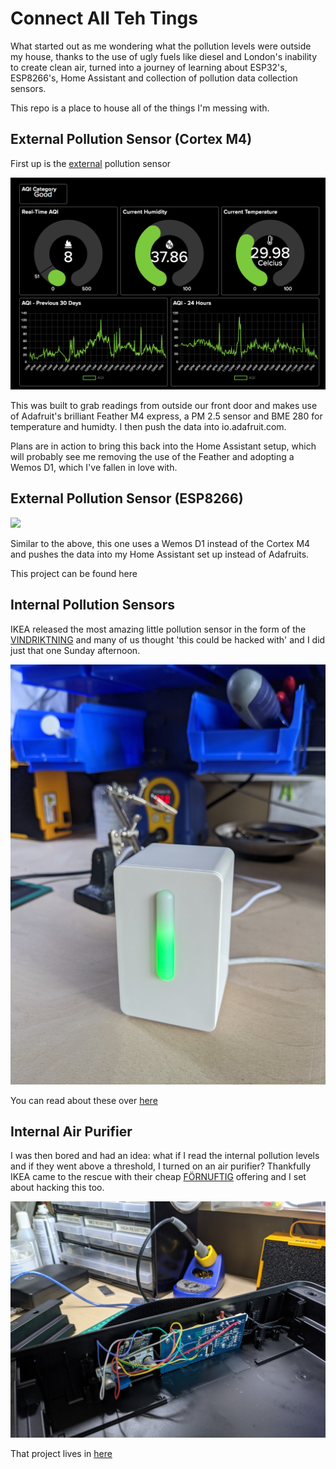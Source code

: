 # Connect All Teh Tings

What started out as me wondering what the pollution levels were outside my house, thanks to the use of ugly fuels like diesel and London's inability to create clean air, turned into a journey of learning about ESP32's, ESP8266's, Home Assistant and collection of pollution data collection sensors. 

This repo is a place to house all of the things I'm messing with. 

## External Pollution Sensor (Cortex M4)

First up is the [external](https://github.com/danielcuthbert/Pollution-Sensor) pollution sensor

![](https://github.com/danielcuthbert/Pollution-Sensor/raw/main/img/adafruit.png)

This was built to grab readings from outside our front door and makes use of Adafruit's brilliant Feather M4 express, a PM 2.5 sensor and BME 280 for temperature and humidty. I then push the data into io.adafruit.com. 

Plans are in action to bring this back into the Home Assistant setup, which will probably see me removing the use of the Feather and adopting a Wemos D1, which I've fallen in love with. 

## External Pollution Sensor (ESP8266)

![](smutsig.jpg)

Similar to the above, this one uses a Wemos D1 instead of the Cortex M4 and pushes the data into my Home Assistant set up instead of Adafruits. 

This project can be found here

## Internal Pollution Sensors

IKEA released the most amazing little pollution sensor in the form of the [VINDRIKTNING](https://www.ikea.com/gb/en/p/vindriktning-air-quality-sensor-80515910/) and many of us thought 'this could be hacked with' and I did just that one Sunday afternoon. 

![](images/vindriktning1.jpg)

You can read about these over [here](https://github.com/danielcuthbert/home-assistant/tree/main/VINDRIKTNING)

## Internal Air Purifier

I was then bored and had an idea: what if I read the internal pollution levels and if they went above a threshold, I turned on an air purifier? Thankfully IKEA came to the rescue with their cheap [FÖRNUFTIG](https://www.ikea.com/gb/en/p/foernuftig-air-purifier-black-40488065/) offering and I set about hacking this too. 

![](images/FORNUFTIG.jpeg)

That project lives in [here](https://github.com/danielcuthbert/home-assistant/tree/main/Fornuftig)
